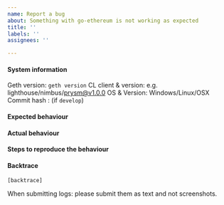 ```yaml
---
name: Report a bug
about: Something with go-ethereum is not working as expected
title: ''
labels: ''
assignees: ''

---
```


#### System information

Geth version: `geth version`
CL client & version: e.g. lighthouse/nimbus/prysm@v1.0.0
OS & Version: Windows/Linux/OSX
Commit hash : (if `develop`)

#### Expected behaviour


#### Actual behaviour


#### Steps to reproduce the behaviour


#### Backtrace

````
[backtrace]
````

When submitting logs: please submit them as text and not screenshots.
